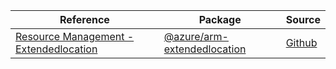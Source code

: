 | Reference | Package | Source |
|---|---|---|
|[Resource Management - Extendedlocation](arm-extendedlocation-readme.md)|[@azure/arm-extendedlocation](https://www.npmjs.com/package/@azure/arm-extendedlocation)|[Github](https://github.com/Azure/azure-sdk-for-js/blob/main/sdk/extendedlocation/arm-extendedlocation)|
